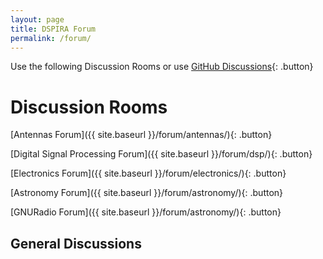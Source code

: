 ```yaml
---
layout: page
title: DSPIRA Forum
permalink: /forum/
---
```


Use the following Discussion Rooms or use [GitHub Discussions](https://github.com/WVURAIL/dspira-lessons/discussions){: .button}
# Discussion Rooms 

[Antennas Forum]({{ site.baseurl }}/forum/antennas/){: .button}

[Digital Signal Processing Forum]({{ site.baseurl }}/forum/dsp/){: .button}

[Electronics Forum]({{ site.baseurl }}/forum/electronics/){: .button}

[Astronomy Forum]({{ site.baseurl }}/forum/astronomy/){: .button}

[GNURadio Forum]({{ site.baseurl }}/forum/astronomy/){: .button}

## General Discussions

<script src="https://utteranc.es/client.js"
        repo="WVURAIL/dspira-lessons"
        issue-term="pathname"
        theme="github-light"
        crossorigin="anonymous"
        async>
</script>
